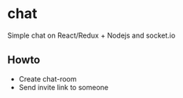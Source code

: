 # chat
Simple chat on React/Redux + Nodejs and socket.io

## Howto
- Create chat-room
- Send invite link to someone

